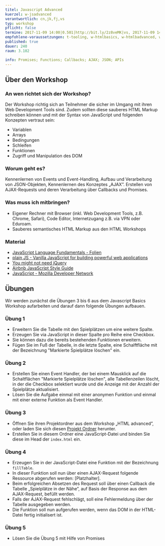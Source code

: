 ```yaml
---
titel: Javascript Advanced
kuerzel: w-jsadvanced
verantwortlich: cn,jk,fj,vs
typ: workshop
pflicht: false
termine: 2017-11-09 14:00|0.501|http://bit.ly/2z8veMK|vs, 2017-11-09 14:00|0.502|http://bit.ly/2A7v6wN|fj, 2017-11-16 14:30|0.502|http://bit.ly/2AsV2n2
empfohlene-voraussetzungen: t-tooling, w-htmlbasics, w-htmlbadvanced, w-jsbasics
published: true
dauer: 240
raum: 3.102

info: Promises; Functions; Callbacks; AJAX; JSON; APIs
--- 
```


## Über den Workshop

### An wen richtet sich der Workshop?

Der Workshop richtig sich an Teilnehmer die sicher im Umgang mit ihren Web Development Tools sind. Zudem sollten diese sauberes HTML Markup schreiben können und mit der Syntax von JavaScript und folgenden Konzepten vertraut sein:

* Variablen
* Arrays
* Bedingungen
* Schleifen
* Funktionen
* Zugriff und Manipulation des DOM

### Worum geht es?

Kennenlernen von Events und Event-Handling, Aufbau und Verarbeitung von JSON-Objekten, Kennenlernen des Konzeptes „AJAX”. Erstellen von AJAX-Requests und deren Verarbeitung über Callbacks und Promises.

### Was muss ich mitbringen?

* Eigener Rechner mit Browser (inkl. Web Development Tools, z.B. Chrome, Safari), Code Editor, Internetzugang z.B. via VPN oder Eduroam.
* Sauberes semantisches HTML Markup aus den HTML Workshops

### Material
- [JavaScript Language Fundamentals - Folien](../../download/Chapter08-JavaScript1LanguageFundamentals.pdf)
- [plain JS - Vanilla JavaScript for building powerful web applications](https://plainjs.com)
- [You might not need jQuery](http://youmightnotneedjquery.com)
- [Airbnb JavaScript Style Guide](http://airbnb.io/javascript/)
- [JavaScript - Mozilla Developer Network](https://developer.mozilla.org/de/docs/Web/JavaScript)

## Übungen

Wir werden zunächst die Übungen 3 bis 6 aus dem Javascript Basics Workshop aufarbeiten und darauf dann folgende Übungen aufbauen.

### Übung 1

* Erweitern Sie die Tabelle mit den Spielplätzen um eine weitere Spalte. 
* Erzeugen Sie via JavaScript in dieser Spalte pro Reihe eine Checkbox. 
* Sie können dazu die bereits bestehenden Funktionen erweitern.
* Fügen Sie im Fuß der Tabelle, in die letzte Spalte, eine Schalftfläche mit der Bezeichnung "Markierte Spielplätze löschen" ein.

### Übung 2

* Erstellen Sie einen Event Handler, der bei einem Mausklick auf die Schaltflächen "Markierte Spielplätze löschen", alle Tabellenzeilen löscht, in der die Checkbox selektiert wurde und die Anzeige mit der Anzahl der Spielplätze aktualisiert. 
* Lösen Sie die Aufgabe einmal mit einer anonymen Funktion und einmal mit einer externe Funktion als Event Handler.

### Übung 3

* Öffnen Sie ihren Projektordner aus dem Workshop „HTML advanced”, oder laden Sie sich diesen [Projekt Ordner](../../download/html-advanced-material.zip) herunter.
* Erstellen Sie in diesem Ordner eine JavaScript-Datei und binden Sie diese im Head der `index.html` ein.

### Übung 4

* Erzeugen Sie in der JavaScript-Datei eine Funktion mit der Bezeichnung `fillTable`. 
* In dieser Funktion soll nun über einen AJAX-Request folgende Ressource abgerufen werden: [Platzhalter].
* Beim erfolgreichen Absetzen des Request soll über einen Callback die Tabelle „Spielplätze in der Nähe”, auf Basis der Response aus dem AJAX-Request, befüllt werden.
* Falls der AJAX-Request fehlschlägt, soll eine Fehlermeldung über der Tabelle ausgegeben werden.
* Die Funktion soll nun aufgerufen werden, wenn das DOM in der HTML-Datei fertig initialisert ist.

### Übung 5
* Lösen Sie die Übung 5 mit Hilfe von Promises